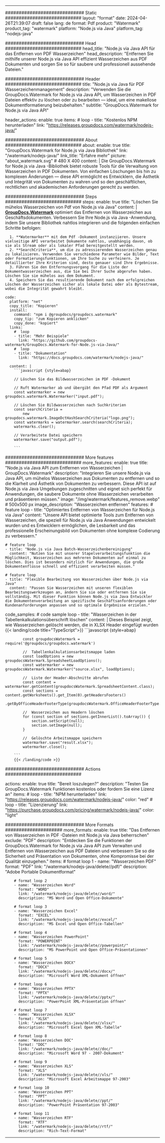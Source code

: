 
---
############################# Static ############################
layout: "format"
date:  2024-04-26T21:39:07
draft: false
lang: de
format: Pdf
product: "Watermark"
product_tag: "watermark"
platform: "Node.js via Java"
platform_tag: "nodejs-java"

############################# Head ############################
head_title: "Node.js via Java API für das Entfernen von PDF Wasserzeichen"
head_description: "Entfernen Sie mithilfe unserer Node.js via Java API effizient Wasserzeichen aus PDF Dokumenten und sorgen Sie so für saubere und professionell aussehende Dateien."

############################# Header ############################
title: "Node.js via Java für PDF Wasserzeichenmanagement" 
description: "Verwenden Sie die GroupDocs.Watermark for Node.js via Java API, um Wasserzeichen in PDF Dateien effektiv zu löschen oder zu bearbeiten — ideal, um eine makellose Dokumentformatierung beizubehalten."
subtitle: "GroupDocs.Watermark for Node.js via Java API" 

header_actions:
  enable: true
  items:
    #  loop
    - title: "Kostenlos NPM herunterladen"
      link: "https://releases.groupdocs.com/watermark/nodejs-java/"
      
############################# About ############################
about:
    enable: true
    title: "GroupDocs.Watermark for Node.js via Java Bibliothek"
    link: "/watermark/nodejs-java/"
    link_title: "Erfahre mehr"
    picture: "about_watermark.svg" # 480 X 400
    content: |
       Die GroupDocs.Watermark for Node.js via Java -Bibliothek bietet robuste Tools für die Verwaltung von Wasserzeichen in PDF Dokumenten. Von einfachen Löschungen bis hin zu komplexen Änderungen — diese API ermöglicht es Entwicklern, die Ästhetik und Integrität von Dokumenten zu wahren und so den geschäftlichen, rechtlichen und akademischen Anforderungen gerecht zu werden.

############################# Steps ############################
steps:
    enable: true
    title: "Löschen Sie mühelos Wasserzeichen von Pdf von Node.js via Java"
    content: |
      **[GroupDocs.Watermark](https://products.groupdocs.com/watermark/nodejs-java/)** optimiert das Entfernen von Wasserzeichen aus Geschäftsdokumenten. Verbessern Sie Ihre Node.js via Java -Anwendung, indem Sie unsere Bibliothek nahtlos integrieren und die folgenden einfachen Schritte befolgen:
      
      1. **Watermarker** mit dem Pdf -Dokument instanziieren. Unsere vielseitige API verarbeitet Dokumente nahtlos, unabhängig davon, ob sie als Stream oder als lokaler Pfad bereitgestellt werden.
      2. **SearchCriteria**, um die zu adressierenden Wasserzeichen genau zu lokalisieren. Verwenden Sie verschiedene Parameter wie Bilder, Text oder Formatierungsfunktionen, um Ihre Suche zu verfeinern. Je detaillierter Ihre Kriterien sind, desto genauer sind Ihre Ergebnisse.
      3. Führen Sie den Entfernungsvorgang für die Liste der Dokumentwasserzeichen aus, die Sie bei Ihrer Suche abgerufen haben. Löschen Sie sie mühelos aus dem Dokument.
      4. Speichern Sie das resultierende Dokument nach dem erfolgreichen Löschen der Wasserzeichen sicher als lokale Datei oder als Bytestream, wobei die Integrität gewahrt bleibt.
   
    code:
      platform: "net"
      copy_title: "Kopieren"
      install:
        command: "npm i @groupdocs/groupdocs.watermark"
        copy_tip: "zum Kopieren anklicken"
        copy_done: "kopiert"
      links:
        #  loop
        - title: "Mehr Beispiele"
          link: "https://github.com/groupdocs-watermark/GroupDocs.Watermark-for-Node.js-via-Java/"
        #  loop
        - title: "Dokumentation"
          link: "https://docs.groupdocs.com/watermark/nodejs-java/"
          
      content: |
        ```javascript {style=abap}

        // Löschen Sie das Bildwasserzeichen im PDF -Dokument

        // Ruft Watermarker ab und übergibt den Pfad PDF als Argument
        const watermarker = new groupdocs.watermark.Watermarker("input.pdf");
        
        // Löschen Sie Bildwasserzeichen nach Suchkriterien
        const searchCriteria = 
            new groupdocs.watermark.ImageDctHashSearchCriteria("logo.png");
        const watermarks = watermarker.search(searchCriteria);
        watermarks.clear();

        // Verarbeitete Datei speichern
        watermarker.save("output.pdf");
        
        ```            

############################# More features ############################
more_features:
  enable: true
  title: "Node.js via Java API zum Entfernen von Wasserzeichen | GroupDocs.Watermark"
  description: "Integrieren Sie unsere Node.js via Java API, um mühelos Wasserzeichen aus Dokumenten zu entfernen und so die Klarheit und Ästhetik von Dokumenten zu verbessern. Diese API ist auf Node.js via Java Umgebungen zugeschnitten und eignet sich perfekt für Anwendungen, die saubere Dokumente ohne Wasserzeichen verarbeiten und präsentieren müssen."
  image: "/img/watermark/features_remove.webp" # 500x500 px
  image_description: "Wasserzeichen entfernen"
  features:
    # feature loop
    - title: "Optimiertes Entfernen von Wasserzeichen für Node.js via Java"
      content: "Unsere API bietet optimierte Tools zum Entfernen von Wasserzeichen, die speziell für Node.js via Java Anwendungen entwickelt wurden und es Entwicklern ermöglichen, die Lesbarkeit und das professionelle Erscheinungsbild von Dokumenten ohne komplexe Codierung zu verbessern."

    # feature loop
    - title: "Node.js via Java Batch-Wasserzeichenbereinigung"
      content: "Nutzen Sie mit unserer Stapelverarbeitungsfunktion die Möglichkeit, Wasserzeichen aus mehreren Dokumenten auf einmal zu löschen. Dies ist besonders nützlich für Anwendungen, die große Dokumentenflüsse schnell und effizient verarbeiten müssen."

    # feature loop
    - title: "Flexible Bearbeitung von Wasserzeichen über Node.js via Java"
      content: "Passen Sie Wasserzeichen mit unseren flexiblen Bearbeitungswerkzeugen an, ändern Sie sie oder entfernen Sie sie vollständig. Mit dieser Funktion können Node.js via Java Entwickler die Dokumentenverarbeitung an spezifische Geschäftsanforderungen oder Kundenanforderungen anpassen und so optimale Ergebnisse erzielen."
      
  code_samples:
    # code sample loop
    - title: "Wasserzeichen in der Tabellenkalkulationsüberschrift löschen"
      content: |
        Dieses Beispiel zeigt, wie Wasserzeichen gelöscht werden, die in XLSX Header eingefügt wurden
        {{< landing/code title="TypeScript">}}
        ```javascript {style=abap}
        
            const groupdocsWatermark = require('@groupdocs/groupdocs.watermark')

            //  Tabellenkalkulationsarbeitsmappe laden
            const loadOptions = new groupdocsWatermark.SpreadsheetLoadOptions();
            const watermarker = new groupdocsWatermark.Watermarker("source.xlsx", loadOptions);

            //  Liste der Header-Abschnitte abrufen
            const content = watermarker.getContent(groupdocsWatermark.SpreadsheetContent.class);
            const sections = content.getWorksheets().get_Item(0).getHeadersFooters()
                .getByOfficeHeaderFooterType(groupdocsWatermark.OfficeHeaderFooterType.HeaderPrimary).getSections();
  
            //  Wasserzeichen aus Headern löschen
            for (const section of sections.getInnerList().toArray()) {
                section.setScript(null);
                section.setImage(null);
            }

            //  Gelöschte Arbeitsmappe speichern
            watermarker.save("result.xlsx");
            watermarker.close();

        ```
        {{< /landing/code >}}


############################# Actions ############################

actions:
  enable: true
  title: "Bereit loszulegen?"
  description: "Testen Sie GroupDocs.Watermark Funktionen kostenlos oder fordern Sie eine Lizenz an"
  items:
    #  loop
    - title: "NPM herunterladen"
      link: "https://releases.groupdocs.com/watermark/nodejs-java/"
      color: "red"
        #  loop
    - title: "Lizenzierung"
      link: "https://purchase.groupdocs.com/pricing/watermark/nodejs-java/"
      color: "light"


############################# More Formats #####################
more_formats:
    enable: true
    title: "Das Entfernen von Wasserzeichen in PDF -Dateien mit Node.js via Java beherrschen"
    exclude: "PDF"
    description: "Entdecken Sie die Funktionen der GroupDocs.Watermark for Node.js via Java API zum Verwalten und Entfernen von Wasserzeichen aus PDF Dateien und verbessern Sie so die Sicherheit und Präsentation von Dokumenten, ohne Kompromisse bei der Qualität einzugehen."
    items: 
        # format loop 1
        - name: "Wasserzeichen PDF"
          format: "PDF"
          link: "/watermark/nodejs-java/delete//pdf/"
          description: "Adobe Portable Dokumentformat"

        # format loop 2
        - name: "Wasserzeichen Word"
          format: "WORD"
          link: "/watermark/nodejs-java/delete//word/"
          description: "MS Word und Open Office-Dokumente"
          
        # format loop 3
        - name: "Wasserzeichen Excel"
          format: "EXCEL"
          link: "/watermark/nodejs-java/delete//excel/"
          description: "MS Excel und Open Office-Tabellen"

        # format loop 4
        - name: "Wasserzeichen PowerPoint"
          format: "POWERPOINT"
          link: "/watermark/nodejs-java/delete//powerpoint/"
          description: "MS PowerPoint und Open Office-Präsentationen"

        # format loop 5
        - name: "Wasserzeichen DOCX"
          format: "DOCX"
          link: "/watermark/nodejs-java/delete//docx/"
          description: "Microsoft Word XML-Dokument öffnen"
          
        # format loop 6
        - name: "Wasserzeichen PPTX"
          format: "PPTX"
          link: "/watermark/nodejs-java/delete//pptx/"
          description: "PowerPoint XML-Präsentation öffnen"
          
        # format loop 7
        - name: "Wasserzeichen XLSX"
          format: "XLSX"
          link: "/watermark/nodejs-java/delete//xlsx/"
          description: "Microsoft Excel Open XML-Tabelle"

        # format loop 8
        - name: "Wasserzeichen DOC"
          format: "DOC"
          link: "/watermark/nodejs-java/delete//doc/"
          description: "Microsoft Word 97 - 2007-Dokument"

        # format loop 9
        - name: "Wasserzeichen XLS"
          format: "XLS"
          link: "/watermark/nodejs-java/delete//xls/"
          description: "Microsoft Excel Arbeitsmappe 97-2003"

        # format loop 10
        - name: "Wasserzeichen PPT"
          format: "PPT"
          link: "/watermark/nodejs-java/delete//ppt/"
          description: "PowerPoint Präsentation 97-2003"

        # format loop 11
        - name: "Wasserzeichen RTF"
          format: "RTF"
          link: "/watermark/nodejs-java/delete//rtf/"
          description: "Rich-Text-Format"

---